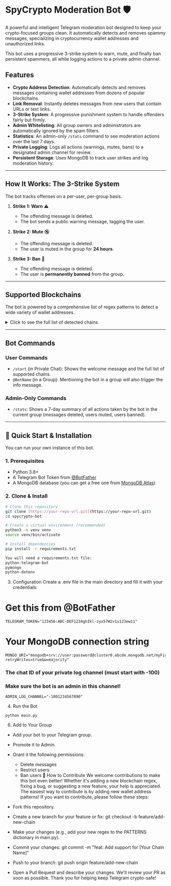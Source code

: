 # SpyCrypto Moderation Bot 🛡️

A powerful and intelligent Telegram moderation bot designed to keep your crypto-focused groups clean. It automatically detects and removes spammy messages, specializing in cryptocurrency wallet addresses and unauthorized links.

This bot uses a progressive 3-strike system to warn, mute, and finally ban persistent spammers, all while logging actions to a private admin channel.

## Features

* **Crypto Address Detection**: Automatically detects and removes messages containing wallet addresses from dozens of popular blockchains.
* **Link Removal**: Instantly deletes messages from new users that contain URLs or text links.
* **3-Strike System**: A progressive punishment system to handle offenders fairly but firmly.
* **Admin Whitelisting**: All group owners and administrators are automatically ignored by the spam filters.
* **Statistics**: An admin-only `/stats` command to see moderation actions over the last 7 days.
* **Private Logging**: Logs all actions (warnings, mutes, bans) to a designated admin channel for review.
* **Persistent Storage**: Uses MongoDB to track user strikes and log moderation history.

---

## How It Works: The 3-Strike System

The bot tracks offenses on a per-user, per-group basis.

1.  **Strike 1: Warn** ⚠️
    * The offending message is deleted.
    * The bot sends a public warning message, tagging the user.

2.  **Strike 2: Mute** 🔇
    * The offending message is deleted.
    * The user is muted in the group for **24 hours**.

3.  **Strike 3: Ban** 🚫
    * The offending message is deleted.
    * The user is **permanently banned** from the group.

---

## Supported Blockchains

The bot is powered by a comprehensive list of regex patterns to detect a wide variety of wallet addresses.

<details>
  <summary>Click to see the full list of detected chains</summary>
  
  * Algorand (ALGO)
  * Avalanche (AVAX X-Chain)
  * BNB Beacon Chain
  * Bitcoin (BTC)
  * Bitcoin Cash (BCH)
  * Cardano (ADA)
  * Cosmos (ATOM)
  * Dash (DASH)
  * Dogecoin (DOGE)
  * Ethereum (EVM chains)
  * Litecoin (LTC)
  * Monero (XMR)
  * NEAR Protocol
  * Polkadot (DOT)
  * Ripple (XRP)
  * Solana (SOL)
  * Stellar (XLM)
  * TRON (TRX)
  * Tezos (XTZ)
  * The Open Network (TON)
  * Zcash (ZEC)

</details>

---

## Bot Commands

### User Commands
* `/start` (in Private Chat): Shows the welcome message and the full list of supported chains.
* `@BotName` (in a Group): Mentioning the bot in a group will also trigger the info message.

### Admin-Only Commands
* `/stats`: Shows a 7-day summary of all actions taken by the bot in the current group (messages deleted, users muted, users banned).

---

## 🚀 Quick Start & Installation

You can run your own instance of this bot.

### 1. Prerequisites
* Python 3.8+
* A Telegram Bot Token from [@BotFather](https://t.me/BotFather)
* A MongoDB database (you can get a free one from [MongoDB Atlas](https://www.mongodb.com/cloud/atlas))

### 2. Clone & Install
```bash
# Clone this repository
git clone [https://your-repo-url.git](https://your-repo-url.git)
cd spycrypto-bot

# Create a virtual environment (recommended)
python3 -m venv venv
source venv/bin/activate

# Install dependencies
pip install -r requirements.txt

You will need a requirements.txt file:
python-telegram-bot
pymongo
python-dotenv
```
3. Configuration
Create a .env file in the main directory and fill it with your credentials:
# Get this from @BotFather
```
TELEGRAM_TOKEN="123456:ABC-DEF1234ghIkl-zyx57W2v1u123ew11"
```
# Your MongoDB connection string
```
MONGO_URI="mongodb+srv://user:password@cluster0.abcde.mongodb.net/myFirstDatabase?retryWrites=true&w=majority"
```
### The chat ID of your private log channel (must start with -100)
### Make sure the bot is an admin in this channel!
```
ADMIN_LOG_CHANNEL="-1001234567890"
```
4. Run the Bot
```
python main.py
```
6. Add to Your Group
 * Add your bot to your Telegram group.
 * Promote it to Admin.
 * Grant it the following permissions:
   * Delete messages
   * Restrict users
   * Ban users
🤝 How to Contribute
We welcome contributions to make this bot even better! Whether it's adding a new blockchain regex, fixing a bug, or suggesting a new feature, your help is appreciated.
The easiest way to contribute is by adding new wallet address patterns!
If you want to contribute, please follow these steps:
 * Fork this repository.
 * Create a new branch for your feature or fix:
   git checkout -b feature/add-new-chain

 * Make your changes (e.g., add your new regex to the PATTERNS dictionary in main.py).
 * Commit your changes:
   git commit -m "feat: Add support for [Your Chain Name]"

 * Push to your branch:
   git push origin feature/add-new-chain

 * Open a Pull Request and describe your changes.
We'll review your PR as soon as possible. Thank you for helping keep Telegram crypto-safe!
